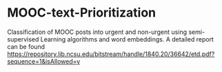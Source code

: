 # MOOC-text-Prioritization
Classification of MOOC posts into urgent and non-urgent using semi-supervised Learning algorithms and word embeddings.
A detailed report can be found https://repository.lib.ncsu.edu/bitstream/handle/1840.20/36642/etd.pdf?sequence=1&isAllowed=y
